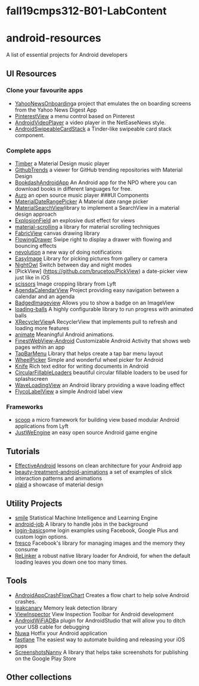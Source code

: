 # fall19cmps312-B01-LabContent

# android-resources
A list of essential projects for Android developers

## UI Resources

### Clone your favourite apps
* [YahooNewsOnboarding](https://github.com/rahulrj/YahooNewsOnboarding)a project that emulates the on boarding screens from the Yahoo News Digest App
* [PinterestView](https://github.com/brucetoo/PinterestView) a menu control based on Pinterest
* [AndroidVideoPlayer](https://github.com/xiongwei-git/AndroidVideoPlayer) a video player in the NetEaseNews style.
* [AndroidSwipeableCardStack](https://github.com/wenchaojiang/AndroidSwipeableCardStack) a Tinder-like swipeable card stack component.
### Complete apps
* [Timber](https://github.com/naman14/Timber) a Material Design music player
* [GithubTrends](https://github.com/laowch/GithubTrends) a viewer for GitHub trending repositories with Material Design
* [BookdashAndroidApp](https://github.com/spongebobrf/BookdashAndroidApp) An Android app for the NPO where you can download books in different languages for free.
* [Auro](https://github.com/architjn/Auro) an open source music player
###UI Components
* [MaterialDateRangePicker](https://github.com/borax12/MaterialDateRangePicker) A Material date range picker
* [MaterialSearchView](https://github.com/MiguelCatalan/MaterialSearchView)library to implement a SearchView in a material design approach
* [ExplosionField](https://github.com/tyrantgit/ExplosionField) an explosive dust effect for views
* [material-scrolling](https://github.com/satorufujiwara/material-scrolling) a library for material scrolling techniques
* [FabricView](https://github.com/antwankakki/FabricView) canvas drawing library
* [FlowingDrawer](https://github.com/mxn21/FlowingDrawer) Swipe right to display a drawer with flowing and bouncing effects
* [nevolution](https://github.com/oasisfeng/nevolution) a new way of doing notifications
* [EasyImage](https://github.com/jkwiecien/EasyImage) Library for picking pictures from gallery or camera
* [NightOwl](https://github.com/ashqal/NightOwl) Switch between day and night modes
* [PickView] (https://github.com/brucetoo/PickView) a date-picker view just like in iOS
* [scissors](https://github.com/lyft/scissors) Image cropping library from Lyft
* [AgendaCalendarView](https://github.com/Tibolte/AgendaCalendarView) Project providing easy navigation between a calendar and an agenda
* [BadgedImageview](https://github.com/yesidlazaro/BadgedImageview) Allows you to show a badge on an ImageView
* [loading-balls](https://github.com/glomadrian/loading-balls) A highly configurable library to run progress with animated balls
* [XRecyclerView](https://github.com/jianghejie/XRecyclerView)A RecyclerView that implements pull to refresh and loading more features
* [animate](https://github.com/hitherejoe/animate) Meaningful Android animations.
* [FinestWebView-Android](https://github.com/TheFinestArtist/FinestWebView-Android) Customizable Android Activity that shows web pages within an app
* [TapBarMenu](https://github.com/michaldrabik/TapBarMenu) Library that helps create a tap bar menu layout
* [WheelPicker](https://github.com/AigeStudio/WheelPicker) Simple and wonderful wheel picker for Android
* [Knife](https://github.com/mthli/Knife) Rich text editor for writing documents in Android
* [CircularFillableLoaders](https://github.com/lopspower/CircularFillableLoaders) beautiful circular fillable loaders to be used for splashscreen
* [WaveLoadingView](https://github.com/tangqi92/WaveLoadingView) an Android library providing a wave loading effect
* [FlycoLabelView](https://github.com/H07000223/FlycoLabelView) a simple Android label view


### Frameworks
* [scoop](https://github.com/lyft/scoop) a micro framework for building view based modular Android applications from Lyft
* [JustWeEngine](https://github.com/lfkdsk/JustWeEngine) an easy open source Android game engine


## Tutorials
* [EffectiveAndroid](https://github.com/rallat/EffectiveAndroid) lessons on clean architecture for your Android app
* [beauty-treatment-android-animations](https://github.com/JlUgia/beauty-treatment-android-animations) a set of examples of slick interaction patterns and animations
* [plaid](https://github.com/nickbutcher/plaid) a showcase of material design


## Utility Projects
* [smile](https://github.com/haifengl/smile) Statistical Machine Intelligence and Learning Engine
* [android-job](https://github.com/evernote/android-job) A library to handle jobs in the background
* [login-basics](https://github.com/andrebts/login-basics)ome login examples using Facebook, Google Plus and custom login options.
* [fresco](https://github.com/facebook/fresco) Facebook's library for managing images and the memory they consume
* [ReLinker](https://github.com/KeepSafe/ReLinker) a robust native library loader for Android, for when the default loading leaves you down one too many times.


## Tools
* [AndroidAppCrashFlowChart](https://github.com/octohub/AndroidAppCrashFlowChart) Creates a flow chart to help solve Android crashes.
* [leakcanary](https://github.com/square/leakcanary) Memory leak detection library  
* [ViewInspector](https://github.com/xfumihiro/ViewInspector) View Inspection Toolbar for Android development
* [AndroidWiFiADB](https://github.com/pedrovgs/AndroidWiFiADB)a plugin for AndroidStudio that will allow you to ditch your USB cable for debugging
* [Nuwa](https://github.com/jasonross/Nuwa)  Hotfix your Android application
* [fastlane](https://github.com/fastlane/fastlane) The easiest way to automate building and releasing your iOS apps
* [ScreenshotsNanny](https://github.com/thyrlian/ScreenshotsNanny) A library that helps take screenshots for publishing on the Google Play Store


## Other collections
